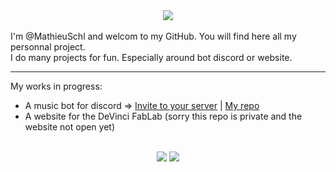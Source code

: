 <div id="header" align="center">
  <img src="https://media1.giphy.com/media/xTiIzJSKB4l7xTouE8/giphy.gif"/>
</div>
<br>
I'm @MathieuSchl and welcom to my GitHub. You will find here all my personnal project.
<br>
I do many projects for fun. Especially around bot discord or website.
<hr>
My works in progress:

- A music bot for discord =>
[Invite to your server](https://discord.com/api/oauth2/authorize?client_id=697737813810216960&permissions=8&scope=bot%20applications.commands) | 
[My repo](https://github.com/MathieuSchl/DjFlossy_V2)
- A website for the DeVinci FabLab (sorry this repo is private and the website not open yet)

<br>
<div align="center">
  <img src="https://github-readme-stats.vercel.app/api/?username=MathieuSchl&show_icons=true&theme=blueberry&count_private=true&include_all_commits=true">
  <img src="https://github-readme-stats.vercel.app/api/top-langs/?username=MathieuSchl">
</div>
